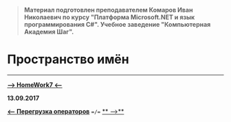 > **Материал подготовлен преподавателем Комаров Иван Николаевич по курсу "Платформа Microsoft.NET и язык программирования С#". Учебное заведение "Компьютерная Академия Шаг".**

Пространство имён
===







***

[**-->     HomeWork7     <--**]()

**13.09.2017**

[**<-- Перегрузка операторов**](https://github.com/SuvStreet/IT_Step_C_Sharp/tree/master/ClassWork/Day6#Перегрузка-операторов) `=/=` [** -->**]()
